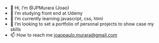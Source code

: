 - 👋 Hi, I’m @JPMurara (Joao)
- 👀 I’m studying front end at Udemy
- 🌱 I’m currently learning javascript, css, html
- 💞️ I’m looking to set a portfolio of personal projects to show case my skills
- 📫 How to reach me joaopaulo.murara@gmail.com

<!---
JPMurara/JPMurara is a ✨ special ✨ repository because its `README.md` (this file) appears on your GitHub profile.
You can click the Preview link to take a look at your changes.
--->

